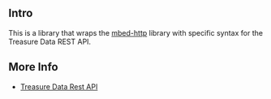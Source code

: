 ## Intro
This is a library that wraps the [mbed-http](https://os.mbed.com/teams/sandbox/code/http-example/) library with specific syntax for the Treasure Data REST API. 

## More Info
- [Treasure Data Rest API](https://support.treasuredata.com/hc/en-us/articles/360001260527-REST-API)


